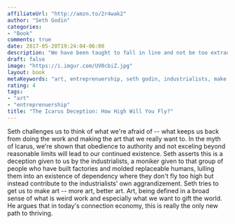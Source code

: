 ```yaml
---
affiliateUrl: "http://amzn.to/2r4wak2"
author: "Seth Godin"
categories:
- "Book"
comments: true
date: 2017-05-20T19:24:04-06:00
description: "We have been taught to fall in line and not be too extraordinary.  This is a deception of the industrialists."
draft: false
image: "https://i.imgur.com/UV0cbiZ.jpg"
layout: book
metaKeywords: "art, entreprenuership, seth godin, industrialists, make art"
rating: 4
tags:
- "art"
- "entreprenuership"
title: "The Icarus Deception: How High Will You Fly?"
---
```


Seth challenges us to think of what we're afraid of -- what keeps us back from doing the work and making the art that we really want to.  In the myth of Icarus, we're shown that obedience to authority and not exceling beyond reasonable limits will lead to our continued existence.  Seth asserts this is a deception given to us by the industrialists, a moniker given to that group of people who have built factories and molded replaceable humans, lulling them into an existence of dependency where they don't fly too high but instead contribute to the industrialists' own aggrandizement.  Seth tries to get us to make art -- more art, better art.  Art, being defined in a broad sense of what is weird work and especially what we want to gift the world.  He argues that in today's connection economy, this is really the only new path to thriving.

<!--more-->
